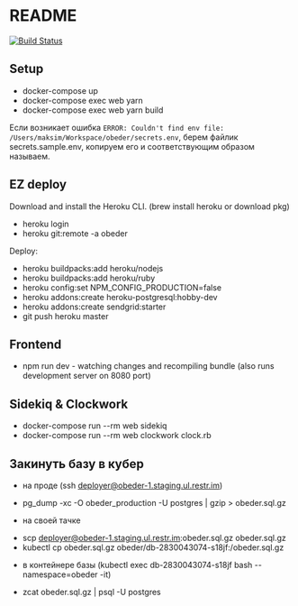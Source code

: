 # README

[![Build Status](https://travis-ci.org/Restream/obeder.svg?branch=develop)](https://travis-ci.org/Restream/obeder)

## Setup
 * docker-compose up
 * docker-compose exec web yarn
 * docker-compose exec web yarn build

 Если возникает ошибка `ERROR: Couldn't find env file: /Users/maksim/Workspace/obeder/secrets.env`,
 берем файлик secrets.sample.env, копируем его и соответствующим образом называем.

## EZ deploy

Download and install the Heroku CLI. (brew install heroku or download pkg)
 * heroku login
 * heroku git:remote -a obeder

Deploy:
 * heroku buildpacks:add heroku/nodejs
 * heroku buildpacks:add heroku/ruby
 * heroku config:set NPM_CONFIG_PRODUCTION=false
 * heroku addons:create heroku-postgresql:hobby-dev
 * heroku addons:create sendgrid:starter
 * git push heroku master

## Frontend

* npm run dev - watching changes and recompiling bundle (also runs development server on 8080 port)

## Sidekiq & Clockwork

* docker-compose run --rm web sidekiq
* docker-compose run --rm web clockwork clock.rb

## Закинуть базу в кубер

- на проде (ssh deployer@obeder-1.staging.ul.restr.im)
* pg_dump -xc -O  obeder_production -U postgres | gzip > obeder.sql.gz
- на своей тачке
* scp deployer@obeder-1.staging.ul.restr.im:obeder.sql.gz obeder.sql.gz
* kubectl cp obeder.sql.gz obeder/db-2830043074-s18jf:/obeder.sql.gz
- в контейнере базы (kubectl exec db-2830043074-s18jf bash --namespace=obeder -it)
* zcat obeder.sql.gz | psql -U postgres
